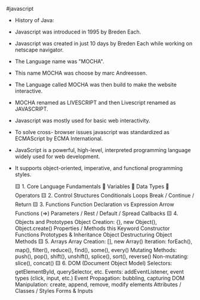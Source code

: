 #javascript
- History of Java:

- Javascript was introduced in 1995 by Breden Each.
- Javascript was created in just 10 days by Breden Each while working on netscape navigator.
- The Language name was "MOCHA".
-  This name MOCHA was choose by marc Andreessen.
- The Language called MOCHA was then build to make the website interactive.
- MOCHA renamed as LIVESCRIPT and then Livescript renamed as JAVASCRIPT.
- Javascript was mostly used for basic web interactivity.
- To solve cross- browser issues javascript was standardized as ECMAScript by ECMA International.
- JavaScript is a powerful, high-level, interpreted programming language widely used for web development.
- It supports object-oriented, imperative, and functional programming styles.



  🟨 1. Core Language Fundamentals
🔹 Variables
🔹 Data Types
🔹 Operators
🟨 2. Control Structures
Conditionals
Loops
Break / Continue / Return
🟨 3. Functions
Function Declaration vs Expression
Arrow Functions (=>)
Parameters / Rest / Default / Spread
Callbacks
🟨 4. Objects and Prototypes
Object Creation: {}, new Object(), Object.create()
Properties / Methods
this Keyword
Constructor Functions
Prototypes & Inheritance
Object Destructuring
Object Methods
🟨 5. Arrays
Array Creation: [], new Array()
Iteration: forEach(), map(), filter(), reduce(), find(), some(), every()
Mutating Methods: push(), pop(), shift(), unshift(), splice(), sort(), reverse()
Non-mutating: slice(), concat()
🟨 6. DOM (Document Object Model)
Selectors: getElementById, querySelector, etc.
Events: addEventListener, event types (click, input, etc.)
Event Propagation: bubbling, capturing
DOM Manipulation: create, append, remove, modify elements
Attributes / Classes / Styles
Forms & Inputs
